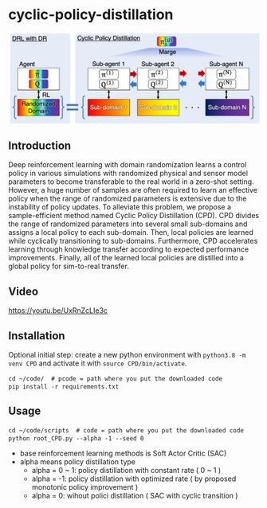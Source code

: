 # cyclic-policy-distillation
![CPD](fig/cpd_architecture.png "Overview of CPD")

## Introduction
Deep reinforcement learning with domain randomization learns a control policy in various simulations with randomized physical and sensor model parameters to become transferable to the real world in a zero-shot setting. 
However, a huge number of samples are often required to learn an effective policy when the range of randomized parameters is extensive due to the instability of policy updates. 
To alleviate this problem, we propose a sample-efficient method named Cyclic Policy Distillation (CPD). 
CPD divides the range of randomized parameters into several small sub-domains and assigns a local policy to each sub-domain. 
Then, local policies are learned while cyclically transitioning to sub-domains. Furthermore, CPD accelerates learning through knowledge transfer according to expected performance improvements. 
Finally, all of the learned local policies are distilled into a global policy for sim-to-real transfer. 

## Video
https://youtu.be/UxRnZcLIe3c

## Installation
Optional initial step: create a new python environment with
`python3.8 -m venv CPD` and activate it with
`source CPD/bin/activate`. 

```
cd ~/code/  # pcode = path where you put the downloaded code
pip install -r requirements.txt
```

## Usage
```
cd ~/code/scripts  # code = path where you put the downloaded code
python root_CPD.py --alpha -1 --seed 0
```
- base reinforcement learning methods is Soft Actor Critic (SAC)
- alpha means policy distillation type
  - alpha = 0 ~ 1: policy distillation with constant rate ( 0 ~ 1 )
  - alpha = -1: policy distillation with optimized rate ( by proposed monotonic policy improvement )
  - alpha = 0: wihout polici distillation ( SAC with cyclic transition )
 



